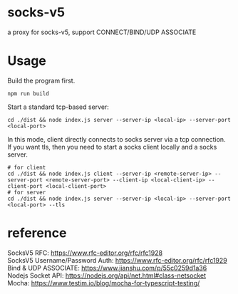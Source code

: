 # socks-v5
a proxy for socks-v5, support CONNECT/BIND/UDP ASSOCIATE

# Usage
Build the program first.
```shell
npm run build
```
Start a standard tcp-based server:
```shell
cd ./dist && node index.js server --server-ip <local-ip> --server-port <local-port>
```
In this mode, client directly connects to socks server via a tcp connection.
<br>If you want tls, then you need to start a socks client locally and a socks server.
```shell
# for client
cd ./dist && node index.js client --server-ip <remote-server-ip> --server-port <remote-server-port> --client-ip <local-client-ip> --client-port <local-client-port>
# for server
cd ./dist && node index.js server --server-ip <local-ip> --server-port <local-port> --tls
```

# reference 
SocksV5 RFC: https://www.rfc-editor.org/rfc/rfc1928
<br>SocksV5 Username/Password Auth: https://www.rfc-editor.org/rfc/rfc1929
<br>Bind & UDP ASSOCIATE: https://www.jianshu.com/p/55c0259d1a36
<br>Nodejs Socket API: https://nodejs.org/api/net.html#class-netsocket
<br>Mocha: https://www.testim.io/blog/mocha-for-typescript-testing/
